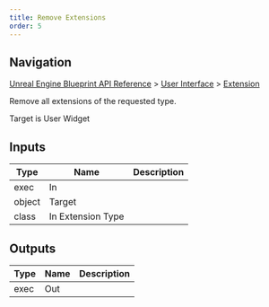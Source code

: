 ```yaml
---
title: Remove Extensions
order: 5
---
```

## Navigation

[Unreal Engine Blueprint API Reference](https://dev.epicgames.com/documentation/en-us/unreal-engine/BlueprintAPI) > [User Interface](https://dev.epicgames.com/documentation/en-us/unreal-engine/BlueprintAPI/UserInterface) > [Extension](https://dev.epicgames.com/documentation/en-us/unreal-engine/BlueprintAPI/UserInterface/Extension)

Remove all extensions of the requested type.

Target is User Widget

## Inputs

| Type | Name | Description |
| --- | --- | --- |
| exec | In |  |
| object | Target |  |
| class | In Extension Type |  |

## Outputs

| Type | Name | Description |
| --- | --- | --- |
| exec | Out |  |
